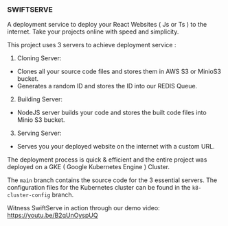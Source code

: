 ### SWIFTSERVE ###
A deployment service to deploy your React Websites ( Js or Ts ) to the internet. 
Take your projects online with speed and simplicity.


This project uses 3 servers to achieve deployment service :
1. Cloning Server:
 - Clones all your source code files and stores them in AWS S3 or MinioS3 bucket.
 - Generates a random ID and stores the ID into our REDIS Queue.
2. Building Server:
 - NodeJS server builds your code and stores the built code files into Minio S3 bucket.
3. Serving Server:
 - Serves you your deployed website on the internet with a custom URL.
   
The deployment process is quick & efficient and the entire project was deployed on a GKE ( Google Kubernetes Engine ) Cluster.

The `main` branch contains the source code for the 3 essential servers.
The configuration files for the Kubernetes cluster can be found in the `k8-cluster-config` branch.

Witness SwiftServe in action through our demo video: https://youtu.be/B2qUnOyspUQ

